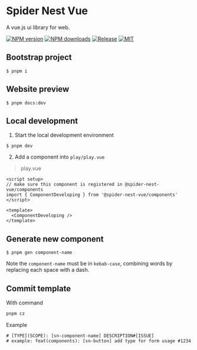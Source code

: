 # Spider Nest Vue

A vue.js ui library for web.

[![NPM version](https://img.shields.io/npm/v/spider-nest-vue.svg)](https://npmjs.org/package/spider-nest-vue)
[![NPM downloads](http://img.shields.io/npm/dm/spider-nest-vue.svg)](https://npmjs.org/package/spider-nest-vue)
[![Release](https://img.shields.io/github/v/release/spider-nest/spider-nest-vue)](https://github.com/spider-nest/spider-nest-vue/releases/latest)
[![MIT](https://img.shields.io/github/license/spider-nest/spider-nest-vue)](https://cdn.jsdelivr.net/gh/spider-nest/spider-nest-vue@main/LICENSE)

## Bootstrap project

```
$ pnpm i
```

## Website preview

```
$ pnpm docs:dev
```

## Local development

1. Start the local development environment

```
$ pnpm dev
```

2. Add a component into `play/play.vue`

> play.vue

```
<script setup>
// make sure this component is registered in @spider-nest-vue/components
import { ComponentDeveloping } from '@spider-nest-vue/components'
</script>

<template>
  <ComponentDeveloping />
</template>
```

## Generate new component

```
$ pnpm gen component-name
```

Note the `component-name` must be in `kebab-case`, combining words by replacing each space with a dash.

## Commit template

With command

```bash
pnpm cz
```

Example

```
# [TYPE](SCOPE): [sn-component-name] DESCRIPTION#[ISSUE]
# example: feat(components): [sn-button] add type for form usage #1234
```
